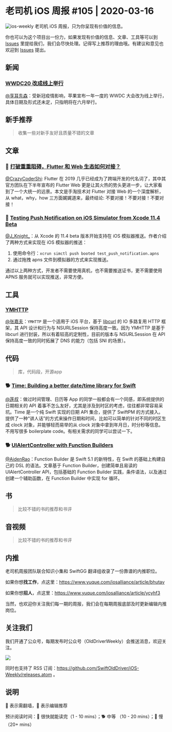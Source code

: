 # 老司机 iOS 周报 #105 | 2020-03-16

![ios-weekly](https://github.com/SwiftOldDriver/iOS-Weekly/blob/master/assets/ios-weekly.png?raw=true)
老司机 iOS 周报，只为你呈现有价值的信息。

你也可以为这个项目出一份力，如果发现有价值的信息、文章、工具等可以到 [Issues](https://github.com/SwiftOldDriver/iOS-Weekly/issues) 里提给我们，我们会尽快处理。记得写上推荐的理由哦。有建议和意见也欢迎到 [Issues](https://github.com/SwiftOldDriver/iOS-Weekly/issues) 提出。

## 新闻

### [WWDC20  改成线上举行](https://developer.apple.com/wwdc20/)

[@享耳先森](https://github.com/iblacksun)：受新冠疫情影响，苹果宣布一年一度的  WWDC 大会改为线上举行，具体日期及形式还未定，只指明将在六月举行。

## 新手推荐

> 收集一些对新手友好且质量不错的文章

## 文章

### 🌟 [打破重重阻碍，Flutter 和 Web 生态如何对接？](https://mp.weixin.qq.com/s/eL02zPLFbTOXm1vS6UEA4g)

[@CrazyCoderShi](https://github.com/CrazyCoderShi): Flutter 在 2019 几乎已经成为了跨端开发的代名词了，其中其官方团队在下半年宣布的 Flutter Web 更是让其火热的势头更进一步，让大家看到了一个大统一的远景。本文是手淘技术对 Flutter 对接 Web 的一个深度解析，从 what，why，how 三方面娓娓道来，最终结论: 不要对接！不要对接！不要对接！


### 🐎 [Testing Push Notification on iOS Simulator from Xcode 11.4 Beta](https://medium.com/flawless-app-stories/testing-push-notification-on-ios-simulator-from-xcode-11-4-beta-2fdd91d67bff)

[@J_Knight_](https://weibo.com/1929625262/profile?rightmod=1&wvr=6&mod=personinfo&is_all=1)：从 Xcode 的 11.4 beta 版本开始支持在 iOS 模拟器推送。作者介绍了两种方式来实现在 iOS 模拟器的推送：
1. 使用命令行：``xcrun simctl push booted test_push_notification.apns``
2. 通过拖拽 apns 文件到模拟器的方式来实现推送。

通过以上两种方式，开发者不需要使用真机，也不需要推送证书，更不需要使用 APNS 服务就可以实现推送，非常方便。


## 工具

### [YMHTTP](https://github.com/zymxxxs/YMHTTP)

[@张嘉夫](https://github.com/josephchang10)：`YMHTTP` 是一个适用于 iOS 平台，基于 [libcurl](https://curl.haxx.se/) 的 IO 多路复用 HTTP 框架，其 API 设计和行为与 NSURLSession 保持高度一致。因为 YMHTTP 是基于 libcurl 进行封装，所以有着较高的定制性，目前的版本与 NSURLSession 在 API 保持高度一致的同时拓展了 DNS 的能力（包括 SNI 的场景）。

## 代码

> 库，代码段，开源app


### 🐕 [Time: Building a better date/time library for Swift](https://github.com/davedelong/time)

[@莲叔](http://aaaron7.github.io/)：做过时间管理、日历等 App 的同学一般都会有一个同感，即系统提供的日期相关的 API 着事不怎么友好，尤其是涉及到时区的考虑，往往都非常容易采坑。Time 是一个纯 Swift 实现的日期 API 集合，提供了 SwiftPM 的方式接入。提供了一种“讲人话”的方式来操作日期和时间，比如可以简单的针对不同的时区生成 clock 对象，并能够轻而易举的从 clock 对象中拿到年月日，时分秒等信息。不用写很多 boilerplate code。有相关需求的同学可以尝试一下。

### 🐕 [UIAlertController with Function Builders](https://felginep.github.io/2020-03-10/uialertcontroller-function-builders)
[@AidenRao](https://weibo.com/AidenRao)：Function Builder 是 Swift 5.1 的新特性，在 Swift 的基础上构建自己的 DSL 的语法。文章基于 Function Builder，创建简单且易读的 UIAlertController API，包括基础的 Function Builder 实践，条件语法，以及通过创建一个辅助函数，在 Function Builder 中实现 for 循环。

## 书

> 比较不错的书的推荐和书评

## 音视频

> 比较不错的书的推荐和书评

## 内推

老司机周报团队联合知识小集和 SwiftGG 翻译组收录了一份靠谱的内推职位。

如果你想**找工作**，点这里：https://www.yuque.com/iosalliance/article/bhutav

如果你想**招人**，点这里：https://www.yuque.com/iosalliance/article/ycyhf3

当然，也欢迎你关注我们每一期的周报，我们会在每期周报底部及时更新编辑内推岗位。

## 关注我们

我们开通了公众号，每期发布时公众号（OldDriverWeekly）会推送消息，欢迎关注。

![](https://github.com/SwiftOldDriver/iOS-Weekly/blob/master/assets/qrcode_for_wechat.jpg?raw=true)

同时也支持了 RSS 订阅：https://github.com/SwiftOldDriver/iOS-Weekly/releases.atom 。

## 说明

🚧 表示需翻墙，🌟 表示编辑推荐

预计阅读时间：🐎 很快就能读完（1 - 10 mins）；🐕 中等 （10 - 20 mins）；🐢 慢（20+ mins）

